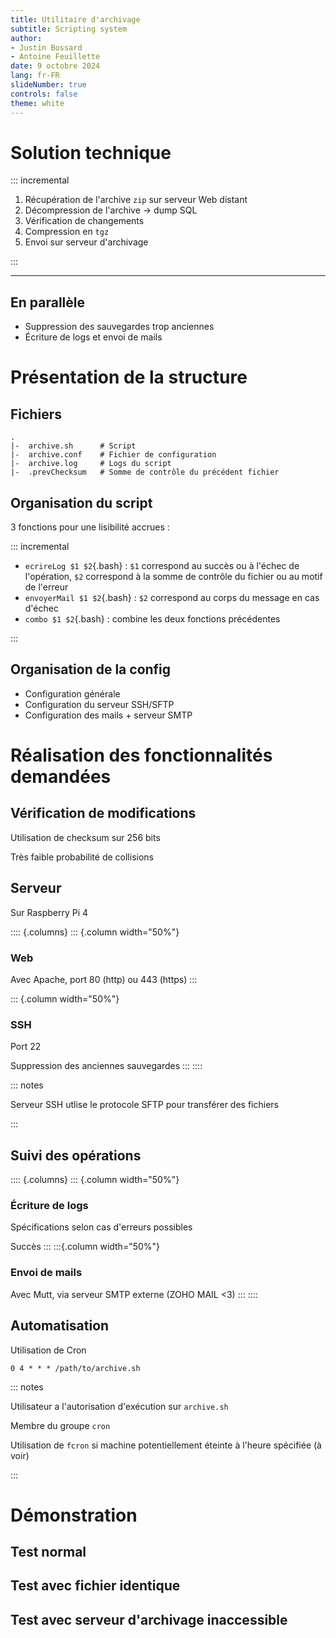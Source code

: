 ```yaml
---
title: Utilitaire d'archivage
subtitle: Scripting system
author:
- Justin Bossard
- Antoine Feuillette
date: 9 octobre 2024
lang: fr-FR
slideNumber: true
controls: false
theme: white
---
```


# Solution technique

::: incremental

1. Récupération de l'archive `zip` sur serveur Web distant
2. Décompression de l'archive → dump SQL
3. Vérification de changements
4. Compression en `tgz`
5. Envoi sur serveur d'archivage

:::

***

## En parallèle

- Suppression des sauvegardes trop anciennes
- Écriture de logs et envoi de mails

# Présentation de la structure

## Fichiers

```
.
|-  archive.sh      # Script
|-  archive.conf    # Fichier de configuration
|-  archive.log     # Logs du script
|-  .prevChecksum   # Somme de contrôle du précédent fichier
```

## Organisation du script

3 fonctions pour une lisibilité accrues :

::: incremental

- `ecrireLog $1 $2`{.bash} : `$1` correspond au succès ou à l'échec de l'opération, `$2` correspond à la somme de contrôle du fichier ou au motif de l'erreur
- `envoyerMail $1 $2`{.bash} : `$2` correspond au corps du message en cas d'échec
- `combo $1 $2`{.bash} : combine les deux fonctions précédentes

:::

## Organisation de la config

- Configuration générale
- Configuration du serveur SSH/SFTP
- Configuration des mails + serveur SMTP

# Réalisation des fonctionnalités demandées

## Vérification de modifications

Utilisation de checksum sur 256 bits

Très faible probabilité de collisions

## Serveur

Sur Raspberry Pi 4

:::: {.columns}
::: {.column width="50%"}
### Web

Avec Apache, port 80 (http) ou 443 (https)
:::
<!--image rpi au milieu-->
::: {.column width="50%"}
### SSH

Port 22

Suppression des anciennes sauvegardes
:::
::::

::: notes

Serveur SSH utlise le protocole SFTP pour transférer des fichiers

:::

## Suivi des opérations

:::: {.columns}
::: {.column width="50%"}
### Écriture de logs

Spécifications selon cas d'erreurs possibles

Succès
:::
:::{.column width="50%"}
### Envoi de mails

Avec Mutt, via serveur SMTP externe (ZOHO MAIL <3)
:::
::::

## Automatisation

Utilisation de Cron

```
0 4 * * * /path/to/archive.sh
```

::: notes

Utilisateur a l'autorisation d'exécution sur `archive.sh`

Membre du groupe `cron`

Utilisation de `fcron` si machine potentiellement éteinte à l'heure spécifiée (à voir)

:::

# Démonstration

## Test normal

## Test avec fichier identique

## Test avec serveur d'archivage inaccessible

